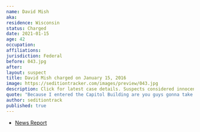 ```yaml
---
name: David Mish
aka:
residence: Wisconsin
status: Charged
date: 2021-01-15
age: 42
occupation:
affiliations:
jurisdiction: Federal
before: 043.jpg
after:
layout: suspect
title: David Mish charged on January 15, 2016
image: https://seditiontracker.com/images/preview/043.jpg
description: Click for latest case details. Suspects considered innocent until proven guilty.
quote: "Because I entered the Capitol Building are you guys gonna take me to jail?"
author: seditiontrack
published: true
---
```


- [News Report](https://www.jsonline.com/story/news/local/2021/01/15/david-charles-mish-west-allis-wisconsin-charged-capitol-riot/4186655001/gs)
